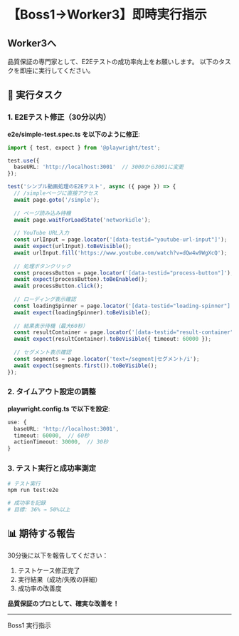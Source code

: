 # 【Boss1→Worker3】即時実行指示

## Worker3へ

品質保証の専門家として、E2Eテストの成功率向上をお願いします。
以下のタスクを即座に実行してください。

## 🚨 実行タスク

### 1. E2Eテスト修正（30分以内）

**e2e/simple-test.spec.ts を以下のように修正**:

```typescript
import { test, expect } from '@playwright/test';

test.use({
  baseURL: 'http://localhost:3001'  // 3000から3001に変更
});

test('シンプル動画処理のE2Eテスト', async ({ page }) => {
  // /simpleページに直接アクセス
  await page.goto('/simple');
  
  // ページ読み込み待機
  await page.waitForLoadState('networkidle');
  
  // YouTube URL入力
  const urlInput = page.locator('[data-testid="youtube-url-input"]');
  await expect(urlInput).toBeVisible();
  await urlInput.fill('https://www.youtube.com/watch?v=dQw4w9WgXcQ');
  
  // 処理ボタンクリック
  const processButton = page.locator('[data-testid="process-button"]');
  await expect(processButton).toBeEnabled();
  await processButton.click();
  
  // ローディング表示確認
  const loadingSpinner = page.locator('[data-testid="loading-spinner"]');
  await expect(loadingSpinner).toBeVisible();
  
  // 結果表示待機（最大60秒）
  const resultContainer = page.locator('[data-testid="result-container"]');
  await expect(resultContainer).toBeVisible({ timeout: 60000 });
  
  // セグメント表示確認
  const segments = page.locator('text=/segment|セグメント/i');
  await expect(segments.first()).toBeVisible();
});
```

### 2. タイムアウト設定の調整

**playwright.config.ts で以下を設定**:
```typescript
use: {
  baseURL: 'http://localhost:3001',
  timeout: 60000,  // 60秒
  actionTimeout: 30000,  // 30秒
}
```

### 3. テスト実行と成功率測定

```bash
# テスト実行
npm run test:e2e

# 成功率を記録
# 目標: 36% → 50%以上
```

## 📊 期待する報告

30分後に以下を報告してください：
1. テストケース修正完了
2. 実行結果（成功/失敗の詳細）
3. 成功率の改善度

**品質保証のプロとして、確実な改善を！**

---
Boss1
実行指示